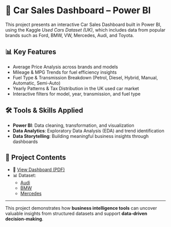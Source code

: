 # 🚗 Car Sales Dashboard – Power BI  
This project presents an interactive Car Sales Dashboard built in Power BI, using the Kaggle *Used Cars Dataset (UK)*, which includes data from popular brands such as Ford, BMW, VW, Mercedes, Audi, and Toyota.  

## 📊 Key Features  
- Average Price Analysis across brands and models  
- Mileage & MPG Trends for fuel efficiency insights  
- Fuel Type & Transmission Breakdown (Petrol, Diesel, Hybrid, Manual, Automatic, Semi-Auto)  
- Yearly Patterns & Tax Distribution in the UK used car market  
- Interactive filters for model, year, transmission, and fuel type  

## 🛠 Tools & Skills Applied  
- **Power BI**: Data cleaning, transformation, and visualization  
- **Data Analytics**: Exploratory Data Analysis (EDA) and trend identification  
- **Data Storytelling**: Building meaningful business insights through dashboards  

## 📂 Project Contents  
- 📑 [View Dashboard (PDF)](https://github.com/Sandudil/Car-Sales-Dashboard/blob/main/Car%20sales%20dashboard.pdf)  
- 📊 Dataset:  
  - [Audi](https://github.com/Sandudil/Car-Sales-Dashboard/blob/main/audi.csv)  
  - [BMW](https://github.com/Sandudil/Car-Sales-Dashboard/blob/main/bmw.csv)  
  - [Mercedes](https://github.com/Sandudil/Car-Sales-Dashboard/blob/main/merc.csv)  

---  

This project demonstrates how **business intelligence tools** can uncover valuable insights from structured datasets and support **data-driven decision-making**.  
